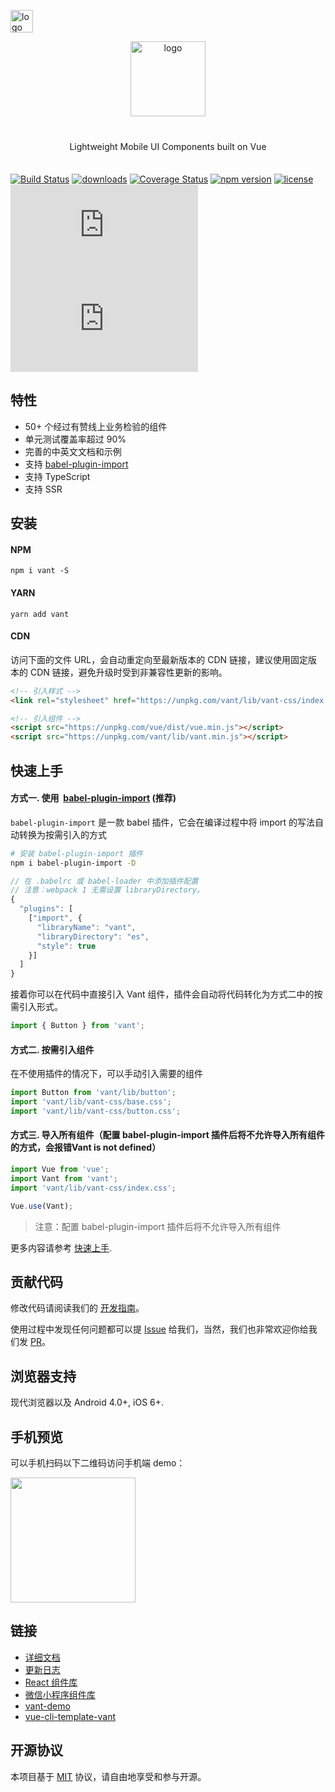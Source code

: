 <p>
    <a href="https://github.com/youzan/"><img alt="logo" width="36px" src="https://img.yzcdn.cn/public_files/2017/02/09/e84aa8cbbf7852688c86218c1f3bbf17.png" alt="youzan">
    </a>
</p>
<p align="center">
    <img alt="logo" src="https://img.yzcdn.cn/public_files/2017/12/18/fd78cf6bb5d12e2a119d0576bedfd230.png" width="120" style="margin-bottom: 10px;">
</p>
<p align="center" style="margin: 30px 0 35px;">Lightweight Mobile UI Components built on Vue</p>

[![Build Status](https://travis-ci.org/youzan/vant.svg?branch=master)](https://travis-ci.org/youzan/vant)
[![downloads](https://img.shields.io/npm/dt/vant.svg)](https://www.npmjs.com/package/vant)
[![Coverage Status](https://img.shields.io/codecov/c/github/youzan/vant/dev.svg)](https://codecov.io/github/youzan/vant?branch=dev)
[![npm version](https://img.shields.io/npm/v/vant.svg?style=flat)](https://www.npmjs.com/package/vant)
[![license](https://img.shields.io/npm/l/vant.svg)](https://www.npmjs.com/package/vant)
[![JS Gzip Size](http://img.badgesize.io/https://unpkg.com/vant/lib/vant.min.js?compression=gzip&style=flat-square&label=JS%20gzip%20size)](https://unpkg.com/vant/lib/vant.min.js)
[![CSS Gzip Size](http://img.badgesize.io/https://unpkg.com/vant/lib/vant-css/index.css?compression=gzip&style=flat-square&label=CSS%20gzip%20size)](https://unpkg.com/vant/lib/vant-css/index.css)

## 特性

* 50+ 个经过有赞线上业务检验的组件
* 单元测试覆盖率超过 90%
* 完善的中英文文档和示例
* 支持 [babel-plugin-import](https://github.com/ant-design/babel-plugin-import)
* 支持 TypeScript
* 支持 SSR

## 安装

#### NPM

```shell
npm i vant -S
```

#### YARN

```shell
yarn add vant
```

#### CDN

访问下面的文件 URL，会自动重定向至最新版本的 CDN 链接，建议使用固定版本的 CDN 链接，避免升级时受到非兼容性更新的影响。

```html
<!-- 引入样式 -->
<link rel="stylesheet" href="https://unpkg.com/vant/lib/vant-css/index.css">

<!-- 引入组件 -->
<script src="https://unpkg.com/vue/dist/vue.min.js"></script>
<script src="https://unpkg.com/vant/lib/vant.min.js"></script>
```

## 快速上手

#### 方式一. 使用  [babel-plugin-import](https://github.com/ant-design/babel-plugin-import) (推荐)

`babel-plugin-import` 是一款 babel 插件，它会在编译过程中将 import 的写法自动转换为按需引入的方式

```bash
# 安装 babel-plugin-import 插件
npm i babel-plugin-import -D
```

```js
// 在 .babelrc 或 babel-loader 中添加插件配置
// 注意：webpack 1 无需设置 libraryDirectory。
{
  "plugins": [
    ["import", {
      "libraryName": "vant",
      "libraryDirectory": "es",
      "style": true
    }]
  ]
}
```

接着你可以在代码中直接引入 Vant 组件，插件会自动将代码转化为方式二中的按需引入形式。

```js
import { Button } from 'vant';
```

#### 方式二. 按需引入组件

在不使用插件的情况下，可以手动引入需要的组件

```js
import Button from 'vant/lib/button';
import 'vant/lib/vant-css/base.css';
import 'vant/lib/vant-css/button.css';
```

#### 方式三. 导入所有组件（配置 babel-plugin-import 插件后将不允许导入所有组件的方式，会报错Vant is not defined）

```js
import Vue from 'vue';
import Vant from 'vant';
import 'vant/lib/vant-css/index.css';

Vue.use(Vant);
```

> 注意：配置 babel-plugin-import 插件后将不允许导入所有组件

更多内容请参考 [快速上手](https://youzan.github.io/vant#/zh-CN/quickstart).

## 贡献代码

修改代码请阅读我们的 [开发指南](./.github/CONTRIBUTING.zh-CN.md)。

使用过程中发现任何问题都可以提 [Issue](https://github.com/youzan/vant/issues) 给我们，当然，我们也非常欢迎你给我们发 [PR](https://github.com/youzan/vant/pulls)。

## 浏览器支持

现代浏览器以及 Android 4.0+, iOS 6+.

## 手机预览

可以手机扫码以下二维码访问手机端 demo：

<img src="https://img.yzcdn.cn/vant/preview_qrcode_20180528.png" width="200" height="200" >

## 链接

* [详细文档](https://youzan.github.io/vant)
* [更新日志](https://youzan.github.io/vant#/zh-CN/changelog)
* [React 组件库](https://www.youzanyun.com/zanui/zent)
* [微信小程序组件库](https://github.com/youzan/zanui-weapp)
* [vant-demo](https://github.com/youzan/vant-demo)
* [vue-cli-template-vant](https://github.com/youzan/vue-cli-template-vant)

## 开源协议

本项目基于 [MIT](https://zh.wikipedia.org/wiki/MIT%E8%A8%B1%E5%8F%AF%E8%AD%89) 协议，请自由地享受和参与开源。
